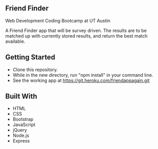 ## Friend Finder

Web Development Coding Bootcamp at UT Austin

A Friend Finder app that will be survey driven. The results are to be matched up with currently stored results, and return the best match available. 

## Getting Started

* Clone this repository.
* While in the new directory, run "npm install" in your command line.
* See the working app at https://git.heroku.com/friendappagain.git

## Built With

* HTML
* CSS
* Bootstrap
* JavaScript 
* jQuery
* Node.js
* Express